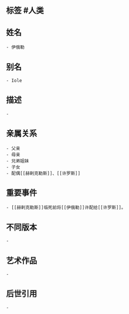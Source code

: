## 标签  #人类
## 姓名
	- 伊俄勒
## 别名
	- Iole
## 描述
	-
## 亲属关系
	- 父亲
	- 母亲
	- 兄弟姐妹
	- 子女
	- 配偶[[赫剌克勒斯]]、[[许罗斯]]
## 重要事件
	- [[赫剌克勒斯]]临死前将[[伊俄勒]]许配给[[许罗斯]]。
## 不同版本
	-
## 艺术作品
	-
## 后世引用
	-
